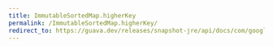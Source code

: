 ```yaml
---
title: ImmutableSortedMap.higherKey
permalink: /ImmutableSortedMap.higherKey/
redirect_to: https://guava.dev/releases/snapshot-jre/api/docs/com/google/common/collect/ImmutableSortedMap.html#higherKey-K-
---
```

